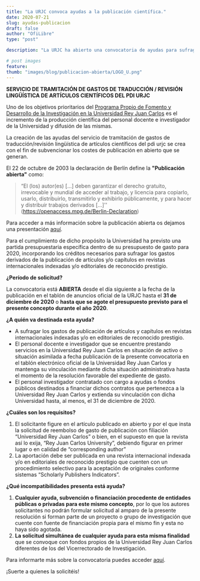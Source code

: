 ```yaml
---
title: "La URJC convoca ayudas a la publicación científica."
date: 2020-07-21
slug: ayudas-publicacion
draft: false
author: "OfiLibre"
type: "post"

description: "La URJC ha abierto una convocatoria de ayudas para sufragar los gastos derivados de la publicación de artículos y/o capítulos en revistas internacionales indexadas y/o editoriales de reconocido prestigio."

# post images 
feature:
thumb: "images/blog/publicacion-abierta/LOGO_U.png"
---
```

**SERVICIO DE TRAMITACIÓN DE GASTOS DE TRADUCCIÓN / REVISIÓN LINGÜÍSTICA DE ARTÍCULOS CIENTÍFICOS DEL PDI URJC**

Uno de los objetivos prioritarios del [Programa Propio de Fomento y Desarrollo de la Investigación en la Universidad Rey Juan Carlos](https://www.urjc.es/i-d-i/programa-propio-investigacion#2020-abierta) es el incremento de la producción científica del personal docente e investigador de la Universidad y difusión de las mismas. 

La creación de las ayudas del servicio de tramitación de gastos de traducción/revisión lingüística de artículos científicos del pdi urjc se crea con el fin de subvencionar los costes de publicación en abierto que se generan.

El 22 de octubre de 2003 la declaración de Berlín define  la **"Publicación abierta"** como:
> “El (los) autor(es) [...] deben garantizar el derecho gratuito, irrevocable y mundial de
acceder al trabajo, y licencia para copiarlo, usarlo, distribuirlo, transmitirlo y exhibirlo
públicamente, y para hacer y distribuir trabajos derivados […]'' (https://openaccess.mpg.de/Berlin-Declaration)

Para acceder a más información sobre la publicación abierta os dejamos una presentación [aquí](https://ofilibre.gitlab.io/pres/publicacion-abierta).

Para el cumplimiento de dicho propósito la Universidad ha previsto una partida presupuestaria específica dentro de su presupuesto de gasto para 2020, incorporando los créditos necesarios para sufragar los gastos derivados de la publicación de artículos y/o capítulos en revistas internacionales indexadas y/o editoriales de reconocido prestigio. 

**¿Período de solicitud?**

La convocatoria está **ABIERTA** desde el día siguiente a la fecha de la publicación en el tablón de anuncios oficial de la URJC hasta el **31 de diciembre de 2020** o **hasta que se agote el presupuesto previsto para el presente concepto durante el año 2020**.

**¿A quién va destinada esta ayuda?**
- A sufragar los gastos de publicación de artículos y capítulos en revistas internacionales indexadas y/o en editoriales de reconocido prestigio.
- El personal docente e investigador que se encuentre prestando servicios en la Universidad Rey Juan Carlos en situación de activo o situación asimilada a fecha publicación de la presente convocatoria en el tablón electrónico oficial de la Universidad Rey Juan Carlos y mantenga su vinculación mediante dicha situación administrativa hasta el momento de la resolución favorable del expediente de gasto.
- El personal investigador contratado con cargo a ayudas o fondos públicos destinados a financiar dichos contratos que pertenezca a la Universidad Rey Juan Carlos y extienda su vinculación con dicha Universidad hasta, al menos, el 31 de diciembre de 2020.

**¿Cuáles son los requisitos?**
1. El solicitante figure en el artículo publicado en abierto y por el que insta la solicitud de reembolso de gasto de publicación con filiación “Universidad Rey Juan Carlos” o bien, en el supuesto en que la revista así lo exija, “Rey Juan Carlos University”, debiendo figurar en primer lugar o en calidad de “corresponding author” 
2. La aportación debe ser publicada en una revista internacional indexada y/o en editoriales de reconocido prestigio que cuenten con un procedimiento selectivo para la aceptación de originales conforme sistemas “Scholarly Publishers Indicators”. 

**¿Qué incompatibilidades presenta está ayuda?**

1. **Cualquier ayuda, subvención o financiación procedente de entidades públicas o privadas para este mismo concepto**, por lo que los autores solicitantes no podrán formular solicitud al amparo de la presente resolución si forman parte de un proyecto o grupo de investigación que cuente con fuente de financiación propia para el mismo fin y esta no haya sido agotada. 
2. **La solicitud simultánea de cualquier ayuda para esta misma finalidad** que se convoque con fondos propios de la Universidad Rey Juan Carlos diferentes de los del Vicerrectorado de Investigación.

Para informarte más sobre la convocatoria puedes acceder [aquí](https://www.urjc.es/images/Investigacion/programa_propio/gastos_publicacion/CONVOCATORIA_GASTOS_PUBLICACION-2020.pdf).

¡Suerte a quienes la solicitéis!